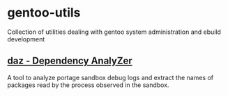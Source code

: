 gentoo-utils
============

Collection of utilities dealing with gentoo system administration and ebuild development


<a href="http://github.com/jmbreuer/gentoo-utils/tree/master/daz">daz - Dependency AnalyZer</a>
-----------------------------------------------------------------------------------------------------

A tool to analyze portage sandbox debug logs and extract the names of packages read by
the process observed in the sandbox.
